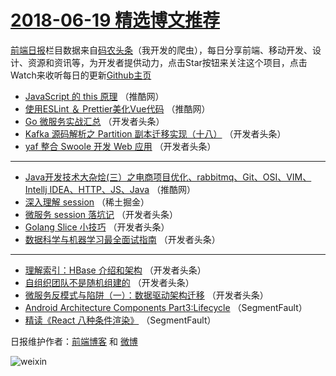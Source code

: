 # [2018-06-19 精选博文推荐](https://toutiao.qdkfweb.cn/date/2018/06/19)

[前端日报](https://qdkfweb.cn/c/news)栏目数据来自[码农头条](https://toutiao.qdkfweb.cn/)（我开发的爬虫），每日分享前端、移动开发、设计、资源和资讯等，为开发者提供动力，点击Star按钮来关注这个项目，点击Watch来收听每日的更新[Github主页](https://github.com/kujian/frontendDaily)
* [JavaScript 的 this 原理](https://toutiao.qdkfweb.cn/77902.html) （推酷网）
* [使用ESLint ＆ Prettier美化Vue代码](https://toutiao.qdkfweb.cn/77900.html) （推酷网）
* [Go 微服务实战汇总](https://toutiao.qdkfweb.cn/77881.html) （开发者头条）
* [Kafka 源码解析之 Partition 副本迁移实现（十八）](https://toutiao.qdkfweb.cn/77889.html) （开发者头条）
* [yaf 整合 Swoole 开发 Web 应用](https://toutiao.qdkfweb.cn/77883.html) （开发者头条）

***
* [Java开发技术大杂烩(三）之电商项目优化、rabbitmq、Git、OSI、VIM、Intellj IDEA、HTTP、JS、Java](https://toutiao.qdkfweb.cn/77901.html) （推酷网）
* [深入理解 session](https://toutiao.qdkfweb.cn/77880.html) （稀土掘金）
* [微服务 session 落坑记](https://toutiao.qdkfweb.cn/77882.html) （开发者头条）
* [Golang Slice 小技巧](https://toutiao.qdkfweb.cn/77884.html) （开发者头条）
* [数据科学与机器学习最全面试指南](https://toutiao.qdkfweb.cn/77885.html) （开发者头条）

***
* [理解索引：HBase 介绍和架构](https://toutiao.qdkfweb.cn/77886.html) （开发者头条）
* [自组织团队不是随机组建的](https://toutiao.qdkfweb.cn/77887.html) （开发者头条）
* [微服务反模式与陷阱（一）：数据驱动架构迁移](https://toutiao.qdkfweb.cn/77888.html) （开发者头条）
* [Android Architecture Components Part3:Lifecycle](https://toutiao.qdkfweb.cn/77879.html) （SegmentFault）
* [精读《React 八种条件渲染》](https://toutiao.qdkfweb.cn/77930.html) （SegmentFault）

日报维护作者：[前端博客](https://qdkfweb.cn/) 和 [微博](https://qdkfweb.cn/go/weibo)

![weixin](https://user-images.githubusercontent.com/3055447/38468989-651132ac-3b80-11e8-8e6b-15122322a9d7.png)